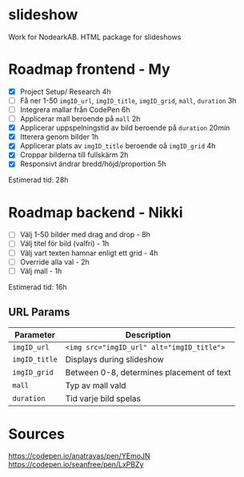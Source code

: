 # slideshow
Work for NodearkAB. HTML package for slideshows

# Roadmap frontend - My
- [x] Project Setup/ Research 4h
- [ ] Få ner 1-50 `imgID_url`, `imgID_title`, `imgID_grid`, `mall`, `duration` 3h
- [ ] Integrera mallar från CodePen 6h
- [ ] Applicerar mall beroende på `mall` 2h
- [x] Applicerar uppspelningstid av bild beroende på `duration` 20min
- [x] Itterera genom bilder 1h
- [x] Applicerar plats av `imgID_title` beroende oå `imgID_grid` 4h
- [x] Croppar bilderna till fullskärm 2h
- [x] Responsivt ändrar bredd/höjd/proportion 5h

Estimerad tid: 28h 

# Roadmap backend - Nikki
- [ ] Välj 1-50 bilder med drag and drop - 8h
- [ ] Välj titel för bild (valfri) - 1h
- [ ] Välj vart texten hamnar enligt ett grid - 4h
- [ ] Override alla val - 2h
- [ ] Välj mall - 1h

Estimerad tid: 16h

## URL Params
| Parameter     | Description                               |
| ------------- | ----------------------------------------- |
| `imgID_url`   | `<img src="imgID_url" alt="imgID_title">` |
| `imgID_title` | Displays during slideshow                 |
| `imgID_grid`  | Between 0-8, determines placement of text |
| `mall`        | Typ av mall vald                          |
| `duration`    | Tid varje bild spelas                     |



# Sources
https://codepen.io/anatravas/pen/YEmoJN
https://codepen.io/seanfree/pen/LxPBZy
